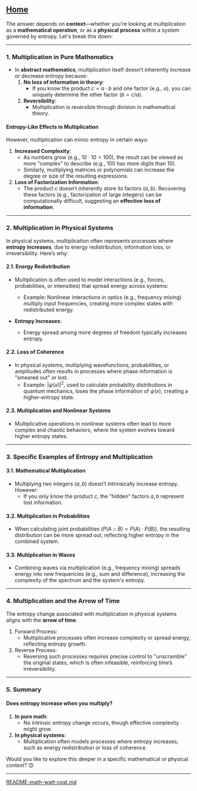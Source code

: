 [Home](https://t2m.io/VwvDcuw)
---

The answer depends on **context**—whether you're looking at multiplication as a **mathematical operation**, or as a **physical process** within a system governed by entropy. Let's break this down:

---

### **1. Multiplication in Pure Mathematics**
- In **abstract mathematics**, multiplication itself doesn’t inherently increase or decrease entropy because:
  1. **No loss of information in theory**:
     - If you know the product $c = a \cdot b$ and one factor (e.g., $a$), you can uniquely determine the other factor ($b = c / a$).
  2. **Reversibility**:
     - Multiplication is reversible through division in mathematical theory.

#### **Entropy-Like Effects in Multiplication**
However, multiplication can mimic entropy in certain ways:
1. **Increased Complexity**:
   - As numbers grow (e.g., $10 \cdot 10 = 100$), the result can be viewed as more "complex" to describe (e.g., $100$ has more digits than $10$).
   - Similarly, multiplying matrices or polynomials can increase the degree or size of the resulting expressions.
2. **Loss of Factorization Information**:
   - The product $c$ doesn’t inherently store its factors ($a, b$). Recovering these factors (e.g., factorization of large integers) can be computationally difficult, suggesting an **effective loss of information**.

---

### **2. Multiplication in Physical Systems**
In physical systems, multiplication often represents processes where **entropy increases**, due to energy redistribution, information loss, or irreversibility. Here’s why:

#### **2.1. Energy Redistribution**
- Multiplication is often used to model interactions (e.g., forces, probabilities, or intensities) that spread energy across systems:
  - Example: Nonlinear interactions in optics (e.g., frequency mixing) multiply input frequencies, creating more complex states with redistributed energy.

- **Entropy Increases**:
  - Energy spread among more degrees of freedom typically increases entropy.

#### **2.2. Loss of Coherence**
- In physical systems, multiplying wavefunctions, probabilities, or amplitudes often results in processes where phase information is "smeared out" or lost.
  - Example: $|\psi(x)|^2$, used to calculate probability distributions in quantum mechanics, loses the phase information of $\psi(x)$, creating a higher-entropy state.

#### **2.3. Multiplication and Nonlinear Systems**
- Multiplicative operations in nonlinear systems often lead to more complex and chaotic behaviors, where the system evolves toward higher entropy states.

---

### **3. Specific Examples of Entropy and Multiplication**

#### **3.1. Mathematical Multiplication**
- Multiplying two integers ($a, b$) doesn’t intrinsically increase entropy. However:
  - If you only know the product $c$, the "hidden" factors $a, b$ represent lost information.

#### **3.2. Multiplication in Probabilities**
- When calculating joint probabilities ($P(A \cap B) = P(A) \cdot P(B)$), the resulting distribution can be more spread out, reflecting higher entropy in the combined system.

#### **3.3. Multiplication in Waves**
- Combining waves via multiplication (e.g., frequency mixing) spreads energy into new frequencies (e.g., sum and difference), increasing the complexity of the spectrum and the system's entropy.

---

### **4. Multiplication and the Arrow of Time**
The entropy change associated with multiplication in physical systems aligns with the **arrow of time**:
1. Forward Process:
   - Multiplicative processes often increase complexity or spread energy, reflecting entropy growth.
2. Reverse Process:
   - Reversing such processes requires precise control to "unscramble" the original states, which is often infeasible, reinforcing time’s irreversibility.

---

### **5. Summary**
#### Does entropy increase when you multiply?
1. **In pure math**:
   - No intrinsic entropy change occurs, though effective complexity might grow.
2. **In physical systems**:
   - Multiplication often models processes where entropy increases, such as energy redistribution or loss of coherence.

Would you like to explore this deeper in a specific mathematical or physical context? 😊


---

[README-math-watt-cost.md](https://t2m.io/T9OdYw3)
